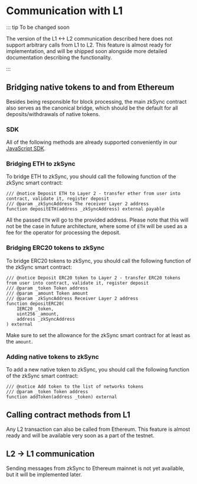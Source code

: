 # Communication with L1

::: tip To be changed soon

The version of the L1 <-> L2 communication described here does not support arbitrary calls from L1 to L2. This feature is almost ready for implementation, and will be shipped soon alongside more detailed documentation describing the functionality.

:::

## Bridging native tokens to and from Ethereum

Besides being responsible for block processing, the main zkSync contract also serves as the canonical bridge, which should be the default for all deposits/withdrawals of native tokens.

### SDK

All of the following methods are already supported conveniently in our [JavaScript SDK](../api/js).

### Bridging ETH to zkSync

To bridge ETH to zkSync, you should call the following function of the zkSync smart contract:

```
/// @notice Deposit ETH to Layer 2 - transfer ether from user into contract, validate it, register deposit
/// @param _zkSyncAddress The receiver Layer 2 address
function depositETH(address _zkSyncAddress) external payable
```

All the passed `ETH` will go to the provided address. Please note that this will not be the case in future architecture, where some of `ETH` will be used as a fee for the operator for processing the deposit.

### Bridging ERC20 tokens to zkSync

To bridge ERC20 tokens to zkSync, you should call the following function of the zkSync smart contract:

```
/// @notice Deposit ERC20 token to Layer 2 - transfer ERC20 tokens from user into contract, validate it, register deposit
/// @param _token Token address
/// @param _amount Token amount
/// @param _zkSyncAddress Receiver Layer 2 address
function depositERC20(
    IERC20 _token,
    uint256 _amount,
    address _zkSyncAddress
) external
```

Make sure to set the allowance for the zkSync smart contract for at least as the `amount`.

### Adding native tokens to zkSync

To add a new native token to zkSync, you should call the following function of the zkSync smart contract:

```
/// @notice Add token to the list of networks tokens
/// @param _token Token address
function addToken(address _token) external
```

## Calling contract methods from L1

Any L2 transaction can also be called from Ethereum. This feature is almost ready and will be available very soon as a part of the testnet.

## L2 -> L1 communication

Sending messages from zkSync to Ethereum mainnet is not yet available, but it will be implemented later.
